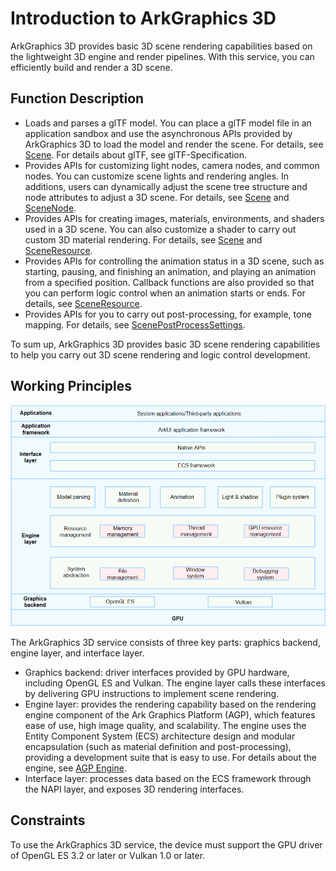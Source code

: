 # Introduction to ArkGraphics 3D

ArkGraphics 3D provides basic 3D scene rendering capabilities based on the lightweight 3D engine and render pipelines. With this service, you can efficiently build and render a 3D scene.

## Function Description

- Loads and parses a glTF model. You can place a glTF model file in an application sandbox and use the asynchronous APIs provided by ArkGraphics 3D to load the model and render the scene. For details, see [Scene](../reference/apis-arkgraphics3d/js-apis-inner-scene.md). For details about glTF, see glTF-Specification.
- Provides APIs for customizing light nodes, camera nodes, and common nodes. You can customize scene lights and rendering angles. In additions, users can dynamically adjust the scene tree structure and node attributes to adjust a 3D scene. For details, see [Scene](../reference/apis-arkgraphics3d/js-apis-inner-scene.md) and [SceneNode](../reference/apis-arkgraphics3d/js-apis-inner-scene-nodes.md).
- Provides APIs for creating images, materials, environments, and shaders used in a 3D scene. You can also customize a shader to carry out custom 3D material rendering. For details, see [Scene](../reference/apis-arkgraphics3d/js-apis-inner-scene.md) and [SceneResource](../reference/apis-arkgraphics3d/js-apis-inner-scene-resources.md).
- Provides APIs for controlling the animation status in a 3D scene, such as starting, pausing, and finishing an animation, and playing an animation from a specified position. Callback functions are also provided so that you can perform logic control when an animation starts or ends. For details, see [SceneResource](../reference/apis-arkgraphics3d/js-apis-inner-scene-resources.md).
- Provides APIs for you to carry out post-processing, for example, tone mapping. For details, see [ScenePostProcessSettings](../reference/apis-arkgraphics3d/js-apis-inner-scene-post-process-settings.md).

To sum up, ArkGraphics 3D provides basic 3D scene rendering capabilities to help you carry out 3D scene rendering and logic control development.

## Working Principles
![ArkGraphics 3D service architecture](./figures/graphics-3d-architecture.png)

The ArkGraphics 3D service consists of three key parts: graphics backend, engine layer, and interface layer.
- Graphics backend: driver interfaces provided by GPU hardware, including OpenGL ES and Vulkan. The engine layer calls these interfaces by delivering GPU instructions to implement scene rendering.
- Engine layer: provides the rendering capability based on the rendering engine component of the Ark Graphics Platform (AGP), which features ease of use, high image quality, and scalability. The engine uses the Entity Component System (ECS) architecture design and modular encapsulation (such as material definition and post-processing), providing a development suite that is easy to use. For details about the engine, see [AGP Engine](https://gitee.com/openharmony/graphic_graphic_3d).
- Interface layer: processes data based on the ECS framework through the NAPI layer, and exposes 3D rendering interfaces.


## Constraints

To use the ArkGraphics 3D service, the device must support the GPU driver of OpenGL ES 3.2 or later or Vulkan 1.0 or later.
